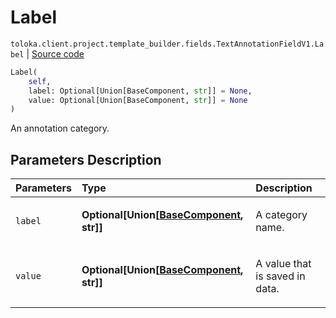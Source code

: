 # Label
`toloka.client.project.template_builder.fields.TextAnnotationFieldV1.Label` | [Source code](https://github.com/Toloka/toloka-kit/blob/v1.2.0/src/client/project/template_builder/fields.py#L498)

```python
Label(
    self,
    label: Optional[Union[BaseComponent, str]] = None,
    value: Optional[Union[BaseComponent, str]] = None
)
```

An annotation category.

## Parameters Description

| Parameters | Type | Description |
| :----------| :----| :-----------|
`label`|**Optional\[Union\[[BaseComponent](toloka.client.project.template_builder.base.BaseComponent.md), str\]\]**|<p>A category name.</p>
`value`|**Optional\[Union\[[BaseComponent](toloka.client.project.template_builder.base.BaseComponent.md), str\]\]**|<p>A value that is saved in data.</p>
